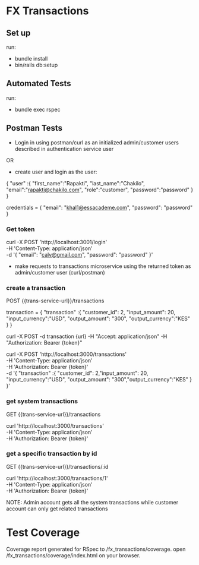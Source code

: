 # FX Transactions
## Set up
run:

- bundle install
- bin/rails db:setup

## Automated Tests
run:
- bundle exec rspec

## Postman Tests
- Login in using postman/curl as an initialized admin/customer users described in authentication service user

OR

- create user and login as the user:

{
	"user" :{
    "first_name":"Rapakti",
    "last_name":"Chakilo",
		"email":"rapakti@chakilo.com",
    "role":"customer",
		"password":"password"
	}
}

credentials = {
    "email": "khal1@essacademe.com",
    "password": "password"
}

### Get token
curl -X POST 'http://localhost:3001/login' \
   -H 'Content-Type: application/json' \
   -d '{ "email": "calv@gmail.com", "password": "password" }'

- make requests to transactions microservice using the returned token as admin/customer user (curl/postman)

### create a transaction 
  POST {{trans-service-url}}/transactions

  transaction = {
    "transaction" :{
      "customer_id": 2,
      "input_amount": 20,
      "input_currency":"USD",
      "output_amount": "300",
      "output_currency":"KES"
    }
  } 
  
   curl -X POST -d transaction {url} 
   -H "Accept: application/json"
   -H "Authorization: Bearer {token}"


   curl -X POST 'http://localhost:3000/transactions' \
   -H 'Content-Type: application/json' \
   -H 'Authorization: Bearer {token}' \
   -d '{ "transaction" :{ "customer_id": 2,"input_amount": 20, "input_currency":"USD", "output_amount": "300","output_currency":"KES" } }'


### get system transactions
  GET {{trans-service-url}}/transactions

  curl 'http://localhost:3000/transactions' \
   -H 'Content-Type: application/json' \
   -H 'Authorization: Bearer {token}' 

### get a specific transaction by id
  GET {{trans-service-url}}/transactions/:id

  curl 'http://localhost:3000/transactions/1' \
   -H 'Content-Type: application/json' \
   -H 'Authorization: Bearer {token}'



NOTE: Admin account gets all the system transactions while customer account can only get related transactions
# Test Coverage
Coverage report generated for RSpec to /fx_transactions/coverage.
open /fx_transactions/coverage/index.html on your browser.